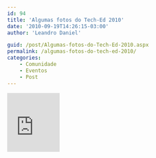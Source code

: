 ```yaml
---
id: 94
title: 'Algumas fotos do Tech-Ed 2010'
date: '2010-09-19T14:26:15-03:00'
author: 'Leandro Daniel'

guid: /post/Algumas-fotos-do-Tech-Ed-2010.aspx
permalink: /algumas-fotos-do-tech-ed-2010/
categories:
    - Comunidade
    - Eventos
    - Post
---
```


<iframe frameborder="0" marginheight="0" marginwidth="0" scrolling="no" src="http://cid-682bb4abc622d264.photos.live.com/embedalbum.aspx/Tech-Ed%202010" style="padding-bottom: 0px; background-color: #fcfcfc; padding-left: 0px; width: 122px; padding-right: 0px; height: 137px; padding-top: 0px" title="Preview"></iframe>